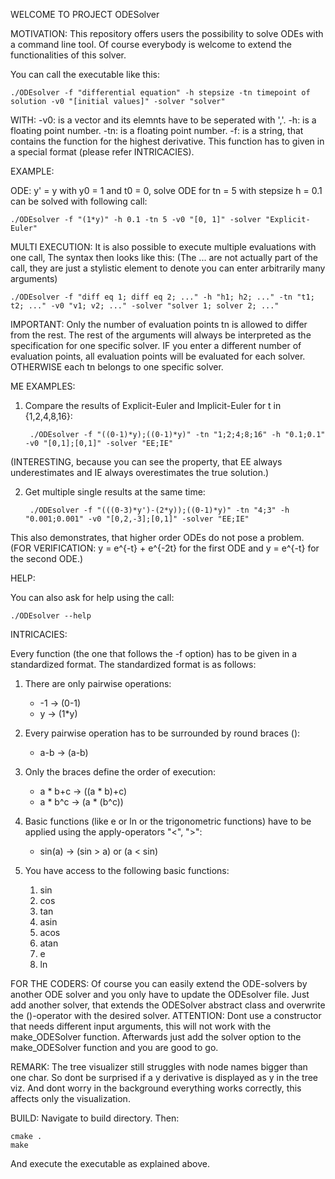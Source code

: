 WELCOME TO PROJECT ODESolver

MOTIVATION:
This repository offers users the possibility to solve ODEs with a command line tool.
Of course everybody is welcome to extend the functionalities of this solver.

You can call the executable like this:

	./ODEsolver -f "differential equation" -h stepsize -tn timepoint of solution -v0 "[initial values]" -solver "solver"
	
	
WITH:
	-v0: 	is a vector and its elemnts have to be seperated with ','.
	-h:	is a floating point number.
	-tn: 	is a floating point number.
	-f:	is a string, that contains the function for the highest derivative.
		This function has to given in a special format (please refer INTRICACIES).
    
    
EXAMPLE: 

ODE: y' = y with y0 = 1 and t0 = 0, solve ODE for tn = 5 with stepsize h = 0.1 can be solved with following call:

	./ODEsolver -f "(1*y)" -h 0.1 -tn 5 -v0 "[0, 1]" -solver "Explicit-Euler"
	 
    
MULTI EXECUTION:
It is also possible to execute multiple evaluations with one call, The syntax then looks like this: (The ... are not actually part of the call, they are just a stylistic element to denote you can enter arbitrarily many arguments)

	./ODEsolver -f "diff eq 1; diff eq 2; ..." -h "h1; h2; ..." -tn "t1; t2; ..." -v0 "v1; v2; ..." -solver "solver 1; solver 2; ..."

IMPORTANT: Only the number of evaluation points tn is allowed to differ from the rest. The rest of the arguments will always be interpreted as the specification for one specific solver. 
IF you enter a different number of evaluation points, all evaluation points will be evaluated for each solver.
OTHERWISE each tn belongs to one specific solver.

ME EXAMPLES:

1. Compare the results of Explicit-Euler and Implicit-Euler for t in {1,2,4,8,16}:

		./ODEsolver -f "((0-1)*y);((0-1)*y)" -tn "1;2;4;8;16" -h "0.1;0.1" -v0 "[0,1];[0,1]" -solver "EE;IE"


(INTERESTING, because you can see the property, that EE always underestimates and IE always overestimates the true solution.)

2. Get multiple single results at the same time:

		./ODEsolver -f "(((0-3)*y')-(2*y));((0-1)*y)" -tn "4;3" -h "0.001;0.001" -v0 "[0,2,-3];[0,1]" -solver "EE;IE"
	

This also demonstrates, that higher order ODEs do not pose a problem.
(FOR VERIFICATION: y = e^{-t} + e^{-2t} for the first ODE and y = e^{-t} for the second ODE.)


HELP:

You can also ask for help using the call:
	
	./ODEsolver --help
	
	
INTRICACIES:

Every function (the one that follows the -f option) has to be given in a standardized format.
The standardized format is as follows:

1. There are only pairwise operations:
	- -1 -> (0-1)
	- y -> (1*y)
	
2. Every pairwise operation has to be surrounded by round braces ():
	- a-b -> (a-b)
	
3. Only the braces define the order of execution:
	- a * b+c -> ((a * b)+c)
	- a * b^c -> (a * (b^c))
	
4. Basic functions (like e or ln or the trigonometric functions) have to be applied using the apply-operators "<", ">":
	- sin(a) -> (sin > a) or (a < sin)
	
5. You have access to the following basic functions:
	1. sin
	2. cos
	3. tan
	4. asin
	5. acos
	6. atan
	7. e
	8. ln


FOR THE CODERS:
Of course you can easily extend the ODE-solvers by another ODE solver and you only have to update the ODEsolver file.
Just add another solver, that extends the ODESolver abstract class and overwrite the ()-operator with the desired solver.
ATTENTION: Dont use a constructor that needs different input arguments, this will not work with the make_ODESolver function.
Afterwards just add the solver option to the make_ODESolver function and you are good to go.
	
	
REMARK: The tree visualizer still struggles with node names bigger than one char. So dont be surprised if a y derivative is displayed as y in the tree viz. And dont worry in the background everything works correctly, this affects only the visualization.

BUILD:
Navigate to build directory. Then:

	cmake .
	make

And execute the executable as explained above.
